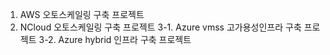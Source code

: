 1. AWS 오토스케일링 구축 프로젝트
2. NCloud 오토스케일링 구축 프로젝트
3-1. Azure vmss 고가용성인프라 구축 프로젝트
3-2. Azure hybrid 인프라 구축 프로젝트
